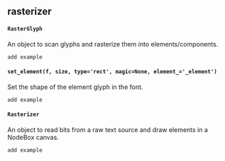 ## rasterizer

#### `RasterGlyph`

An object to scan glyphs and rasterize them into elements/components.

    add example

#### `set_element(f, size, type='rect', magic=None, element_='_element')`

Set the shape of the element glyph in the font.

    add example

#### `Rasterizer`

An object to read bits from a raw text source and draw elements in a NodeBox canvas.

    add example
